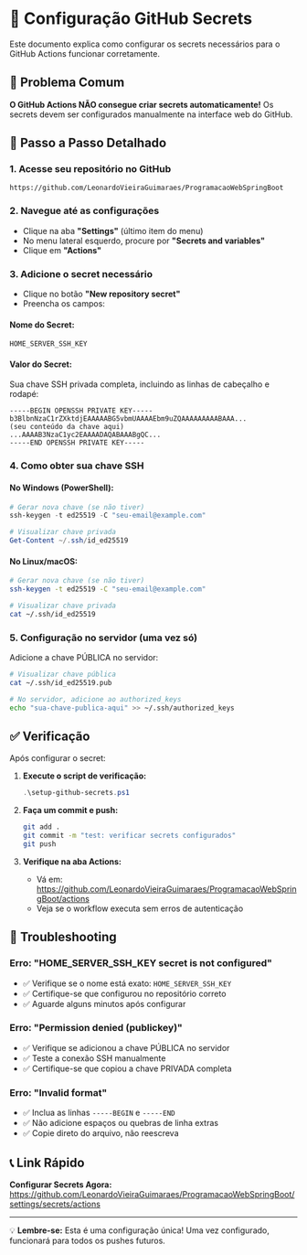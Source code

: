 # 🔐 Configuração GitHub Secrets

Este documento explica como configurar os secrets necessários para o GitHub Actions funcionar corretamente.

## 🚨 Problema Comum

**O GitHub Actions NÃO consegue criar secrets automaticamente!** 
Os secrets devem ser configurados manualmente na interface web do GitHub.

## 📝 Passo a Passo Detalhado

### 1. Acesse seu repositório no GitHub
```
https://github.com/LeonardoVieiraGuimaraes/ProgramacaoWebSpringBoot
```

### 2. Navegue até as configurações
- Clique na aba **"Settings"** (último item do menu)
- No menu lateral esquerdo, procure por **"Secrets and variables"**
- Clique em **"Actions"**

### 3. Adicione o secret necessário
- Clique no botão **"New repository secret"**
- Preencha os campos:

#### Nome do Secret:
```
HOME_SERVER_SSH_KEY
```

#### Valor do Secret:
Sua chave SSH privada completa, incluindo as linhas de cabeçalho e rodapé:
```
-----BEGIN OPENSSH PRIVATE KEY-----
b3BlbnNzaC1rZXktdjEAAAAABG5vbmUAAAAEbm9uZQAAAAAAAAABAAA...
(seu conteúdo da chave aqui)
...AAAAB3NzaC1yc2EAAAADAQABAAABgQC...
-----END OPENSSH PRIVATE KEY-----
```

### 4. Como obter sua chave SSH

#### No Windows (PowerShell):
```powershell
# Gerar nova chave (se não tiver)
ssh-keygen -t ed25519 -C "seu-email@example.com"

# Visualizar chave privada
Get-Content ~/.ssh/id_ed25519
```

#### No Linux/macOS:
```bash
# Gerar nova chave (se não tiver)
ssh-keygen -t ed25519 -C "seu-email@example.com"

# Visualizar chave privada
cat ~/.ssh/id_ed25519
```

### 5. Configuração no servidor (uma vez só)
Adicione a chave PÚBLICA no servidor:
```bash
# Visualizar chave pública
cat ~/.ssh/id_ed25519.pub

# No servidor, adicione ao authorized_keys
echo "sua-chave-publica-aqui" >> ~/.ssh/authorized_keys
```

## ✅ Verificação

Após configurar o secret:

1. **Execute o script de verificação:**
   ```powershell
   .\setup-github-secrets.ps1
   ```

2. **Faça um commit e push:**
   ```bash
   git add .
   git commit -m "test: verificar secrets configurados"
   git push
   ```

3. **Verifique na aba Actions:**
   - Vá em: https://github.com/LeonardoVieiraGuimaraes/ProgramacaoWebSpringBoot/actions
   - Veja se o workflow executa sem erros de autenticação

## 🔧 Troubleshooting

### Erro: "HOME_SERVER_SSH_KEY secret is not configured"
- ✅ Verifique se o nome está exato: `HOME_SERVER_SSH_KEY`
- ✅ Certifique-se que configurou no repositório correto
- ✅ Aguarde alguns minutos após configurar

### Erro: "Permission denied (publickey)"
- ✅ Verifique se adicionou a chave PÚBLICA no servidor
- ✅ Teste a conexão SSH manualmente
- ✅ Certifique-se que copiou a chave PRIVADA completa

### Erro: "Invalid format"
- ✅ Inclua as linhas `-----BEGIN` e `-----END`
- ✅ Não adicione espaços ou quebras de linha extras
- ✅ Copie direto do arquivo, não reescreva

## 📞 Link Rápido

**Configurar Secrets Agora:**
https://github.com/LeonardoVieiraGuimaraes/ProgramacaoWebSpringBoot/settings/secrets/actions

---

💡 **Lembre-se:** Esta é uma configuração única! Uma vez configurado, funcionará para todos os pushes futuros.